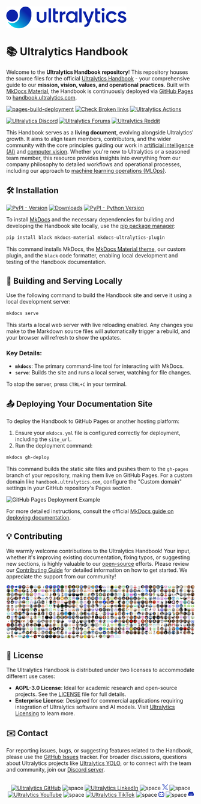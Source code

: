 <a href="https://www.ultralytics.com/"><img src="https://raw.githubusercontent.com/ultralytics/assets/main/logo/Ultralytics_Logotype_Original.svg" width="320" alt="Ultralytics logo"></a>

# 📚 Ultralytics Handbook

Welcome to the **Ultralytics Handbook repository**! This repository houses the source files for the official [Ultralytics Handbook](https://handbook.ultralytics.com/) - your comprehensive guide to our **mission, vision, values, and operational practices**. Built with [MkDocs Material](https://squidfunk.github.io/mkdocs-material/), the Handbook is continuously deployed via [GitHub Pages](https://pages.github.com/) to [handbook.ultralytics.com](https://handbook.ultralytics.com/).

[![pages-build-deployment](https://github.com/ultralytics/handbook/actions/workflows/pages/pages-build-deployment/badge.svg)](https://github.com/ultralytics/handbook/actions/workflows/pages/pages-build-deployment)
[![Check Broken links](https://github.com/ultralytics/handbook/actions/workflows/links.yml/badge.svg)](https://github.com/ultralytics/handbook/actions/workflows/links.yml)
[![Ultralytics Actions](https://github.com/ultralytics/handbook/actions/workflows/format.yml/badge.svg)](https://github.com/ultralytics/handbook/actions/workflows/format.yml)

[![Ultralytics Discord](https://img.shields.io/discord/1089800235347353640?logo=discord&logoColor=white&label=Discord&color=blue)](https://discord.com/invite/ultralytics)
[![Ultralytics Forums](https://img.shields.io/discourse/users?server=https%3A%2F%2Fcommunity.ultralytics.com&logo=discourse&label=Forums&color=blue)](https://community.ultralytics.com/)
[![Ultralytics Reddit](https://img.shields.io/reddit/subreddit-subscribers/ultralytics?style=flat&logo=reddit&logoColor=white&label=Reddit&color=blue)](https://reddit.com/r/ultralytics)

This Handbook serves as a **living document**, evolving alongside Ultralytics' growth. It aims to align team members, contributors, and the wider community with the core principles guiding our work in [artificial intelligence (AI)](https://www.ultralytics.com/glossary/artificial-intelligence-ai) and [computer vision](https://www.ultralytics.com/glossary/computer-vision-cv). Whether you're new to Ultralytics or a seasoned team member, this resource provides insights into everything from our company philosophy to detailed workflows and operational processes, including our approach to [machine learning operations (MLOps)](https://www.ultralytics.com/glossary/machine-learning-operations-mlops).

## 🛠️ Installation

[![PyPI - Version](https://img.shields.io/pypi/v/ultralytics?logo=pypi&logoColor=white)](https://pypi.org/project/ultralytics/)
[![Downloads](https://static.pepy.tech/badge/ultralytics)](https://clickpy.clickhouse.com/dashboard/ultralytics)
[![PyPI - Python Version](https://img.shields.io/pypi/pyversions/ultralytics?logo=python&logoColor=gold)](https://pypi.org/project/ultralytics/)

To install [MkDocs](https://www.mkdocs.org/) and the necessary dependencies for building and developing the Handbook site locally, use the [pip package manager](https://pip.pypa.io/en/stable/):

```bash
pip install black mkdocs-material mkdocs-ultralytics-plugin
```

This command installs MkDocs, the [MkDocs Material theme](https://squidfunk.github.io/mkdocs-material/), our custom plugin, and the `black` code formatter, enabling local development and testing of the Handbook documentation.

## 🚀 Building and Serving Locally

Use the following command to build the Handbook site and serve it using a local development server:

```bash
mkdocs serve
```

This starts a local web server with live reloading enabled. Any changes you make to the Markdown source files will automatically trigger a rebuild, and your browser will refresh to show the updates.

### Key Details:

- **`mkdocs`**: The primary command-line tool for interacting with MkDocs.
- **`serve`**: Builds the site and runs a local server, watching for file changes.

To stop the server, press `CTRL+C` in your terminal.

## 📤 Deploying Your Documentation Site

To deploy the Handbook to GitHub Pages or another hosting platform:

1.  Ensure your `mkdocs.yml` file is configured correctly for deployment, including the `site_url`.
2.  Run the deployment command:

```bash
mkdocs gh-deploy
```

This command builds the static site files and pushes them to the `gh-pages` branch of your repository, making them live on GitHub Pages. For a custom domain like `handbook.ultralytics.com`, configure the "Custom domain" settings in your GitHub repository's Pages section.

![GitHub Pages Deployment Example](https://user-images.githubusercontent.com/26833433/210150206-9e86dcd7-10af-43e4-9eb2-9518b3799eac.png)

For more detailed instructions, consult the official [MkDocs guide on deploying documentation](https://www.mkdocs.org/user-guide/deploying-your-docs/).

## 💡 Contributing

We warmly welcome contributions to the Ultralytics Handbook! Your input, whether it's improving existing documentation, fixing typos, or suggesting new sections, is highly valuable to our [open-source](https://github.com/ultralytics) efforts. Please review our [Contributing Guide](https://docs.ultralytics.com/help/contributing/) for detailed information on how to get started. We appreciate the support from our community!

[![Ultralytics open-source contributors](https://raw.githubusercontent.com/ultralytics/assets/main/im/image-contributors.png)](https://github.com/ultralytics/ultralytics/graphs/contributors)

## 📜 License

The Ultralytics Handbook is distributed under two licenses to accommodate different use cases:

- **AGPL-3.0 License**: Ideal for academic research and open-source projects. See the [LICENSE](https://github.com/ultralytics/handbook/blob/main/LICENSE) file for full details.
- **Enterprise License**: Designed for commercial applications requiring integration of Ultralytics software and AI models. Visit [Ultralytics Licensing](https://www.ultralytics.com/license) to learn more.

## ✉️ Contact

For reporting issues, bugs, or suggesting features related to the Handbook, please use the [GitHub Issues](https://github.com/ultralytics/handbook/issues) tracker. For broader discussions, questions about Ultralytics projects like [Ultralytics YOLO](https://docs.ultralytics.com/models/yolov8/), or to connect with the team and community, join our [Discord server](https://discord.com/invite/ultralytics).

<br>
<div align="center">
  <a href="https://github.com/ultralytics"><img src="https://github.com/ultralytics/assets/raw/main/social/logo-social-github.png" width="3%" alt="Ultralytics GitHub"></a>
  <img src="https://github.com/ultralytics/assets/raw/main/social/logo-transparent.png" width="3%" alt="space">
  <a href="https://www.linkedin.com/company/ultralytics/"><img src="https://github.com/ultralytics/assets/raw/main/social/logo-social-linkedin.png" width="3%" alt="Ultralytics LinkedIn"></a>
  <img src="https://github.com/ultralytics/assets/raw/main/social/logo-transparent.png" width="3%" alt="space">
  <a href="https://twitter.com/ultralytics"><img src="https://github.com/ultralytics/assets/raw/main/social/logo-social-twitter.png" width="3%" alt="Ultralytics Twitter"></a>
  <img src="https://github.com/ultralytics/assets/raw/main/social/logo-transparent.png" width="3%" alt="space">
  <a href="https://youtube.com/ultralytics?sub_confirmation=1"><img src="https://github.com/ultralytics/assets/raw/main/social/logo-social-youtube.png" width="3%" alt="Ultralytics YouTube"></a>
  <img src="https://github.com/ultralytics/assets/raw/main/social/logo-transparent.png" width="3%" alt="space">
  <a href="https://www.tiktok.com/@ultralytics"><img src="https://github.com/ultralytics/assets/raw/main/social/logo-social-tiktok.png" width="3%" alt="Ultralytics TikTok"></a>
  <img src="https://github.com/ultralytics/assets/raw/main/social/logo-transparent.png" width="3%" alt="space">
  <a href="https://ultralytics.com/bilibili"><img src="https://github.com/ultralytics/assets/raw/main/social/logo-social-bilibili.png" width="3%" alt="Ultralytics BiliBili"></a>
  <img src="https://github.com/ultralytics/assets/raw/main/social/logo-transparent.png" width="3%" alt="space">
  <a href="https://discord.com/invite/ultralytics"><img src="https://github.com/ultralytics/assets/raw/main/social/logo-social-discord.png" width="3%" alt="Ultralytics Discord"></a>
</div>
